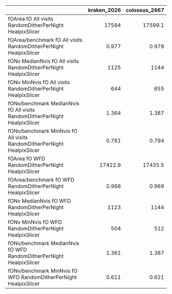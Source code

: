 |                                                                            |   kraken_2026 |   colossus_2667 |
|:---------------------------------------------------------------------------|--------------:|----------------:|
| fOArea fO All visits RandomDitherPerNight HealpixSlicer                    |     17584     |       17599.1   |
| fOArea/benchmark fO All visits RandomDitherPerNight HealpixSlicer          |         0.977 |           0.978 |
| fONv MedianNvis fO All visits RandomDitherPerNight HealpixSlicer           |      1125     |        1144     |
| fONv MinNvis fO All visits RandomDitherPerNight HealpixSlicer              |       644     |         655     |
| fONv/benchmark MedianNvis fO All visits RandomDitherPerNight HealpixSlicer |         1.364 |           1.387 |
| fONv/benchmark MinNvis fO All visits RandomDitherPerNight HealpixSlicer    |         0.781 |           0.794 |
| fOArea fO WFD RandomDitherPerNight HealpixSlicer                           |     17422.9   |       17435.5   |
| fOArea/benchmark fO WFD RandomDitherPerNight HealpixSlicer                 |         0.968 |           0.969 |
| fONv MedianNvis fO WFD RandomDitherPerNight HealpixSlicer                  |      1123     |        1144     |
| fONv MinNvis fO WFD RandomDitherPerNight HealpixSlicer                     |       504     |         512     |
| fONv/benchmark MedianNvis fO WFD RandomDitherPerNight HealpixSlicer        |         1.361 |           1.387 |
| fONv/benchmark MinNvis fO WFD RandomDitherPerNight HealpixSlicer           |         0.611 |           0.621 |
